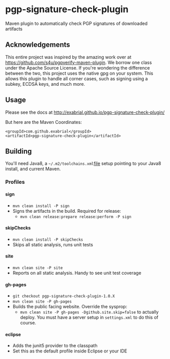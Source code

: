 # pgp-signature-check-plugin
Maven plugin to automatically check PGP signatures of downloaded artifacts

## Acknowledgements

This entire project was inspired by the amazing work over at https://github.com/s4u/pgpverify-maven-plugin. We borrow one class under the Apache Source License. If you're wondering the difference between the two, this project uses the native gpg on your system. This allows this plugin to handle all corner cases, such as signing using a subkey, ECDSA keys, and much more.


## Usage

Please see the docs at http://exabrial.github.io/pgp-signature-check-plugin/

But here are the Maven Coordinates:

```
<groupId>com.github.exabrial</groupId>
<artifactId>pgp-signature-check-plugin</artifactId>
```

## Building

You'll need Java8, a `~/.m2/toolchains.xml`[file](../master/support-files/toolchains.xml) setup pointing to your Java8 install, and current Maven.

### Profiles

#### sign
* `mvn clean install -P sign`
* Signs the artifacts in the build. Required for release:
  * `mvn clean release:prepare release:perform -P sign`

#### skipChecks
* `mvn clean install -P skipChecks`
* Skips all static analysis, runs unit tests

#### site

* `mvn clean site -P site`
* Reports on all static analysis. Handy to see unit test coverage

#### gh-pages

* `git checkout pgp-signature-check-plugin-1.0.X`
* `mvn clean site -P gh-pages`
* Builds the public facing website. Override the sysprop:
  * `mvn clean site -P gh-pages -Dgithub.site.skip=false` to actually deploy. You must have a server setup in `settings.xml` to do this of course.

#### eclipse

* Adds the junit5 provider to the classpath
* Set this as the default profile inside Eclipse or your IDE
